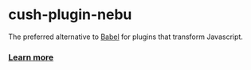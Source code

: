 # cush-plugin-nebu

The preferred alternative to [Babel][1] for plugins that transform Javascript.

### [Learn more][2]

[1]: https://github.com/babel/babel
[2]: https://github.com/aleclarson/nebu
